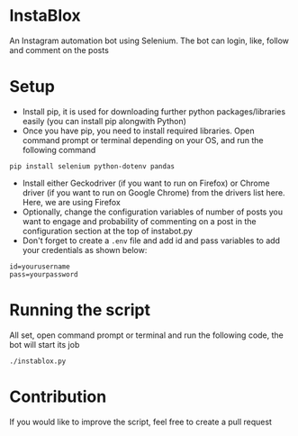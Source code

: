 # InstaBlox
An Instagram automation bot using Selenium. The bot can login, like, follow and comment on the posts

# Setup
- Install pip, it is used for downloading further python packages/libraries easily (you can install pip alongwith Python)
- Once you have pip, you need to install required libraries. Open command prompt or terminal depending on your OS, and run the following command

````
pip install selenium python-dotenv pandas
````
- Install either Geckodriver (if you want to run on Firefox) or Chrome driver (if you want to run on Google Chrome) from the drivers list here. Here, we are using Firefox
- Optionally, change the configuration variables of number of posts you want to engage and probability of commenting on a post in the configuration section at the top of instabot.py
- Don't forget to create a `.env` file and add id and pass variables to add your credentials as shown below:
````
id=yourusername
pass=yourpassword
````
# Running the script
All set, open command prompt or terminal and run the following code, the bot will start its job
````
./instablox.py
````

# Contribution
If you would like to improve the script, feel free to create a pull request


